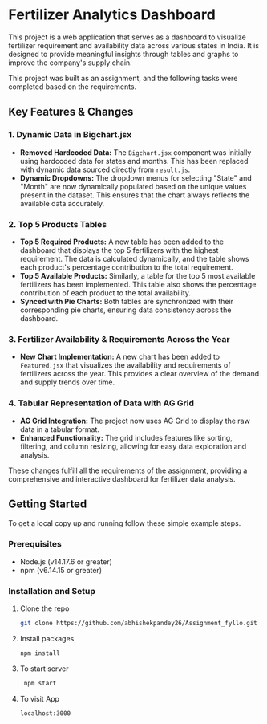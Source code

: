 # Fertilizer Analytics Dashboard

This project is a web application that serves as a dashboard to visualize fertilizer requirement and availability data across various states in India. It is designed to provide meaningful insights through tables and graphs to improve the company's supply chain.

This project was built as an assignment, and the following tasks were completed based on the requirements.

## Key Features & Changes

### 1. Dynamic Data in Bigchart.jsx
- **Removed Hardcoded Data:** The `Bigchart.jsx` component was initially using hardcoded data for states and months. This has been replaced with dynamic data sourced directly from `result.js`.
- **Dynamic Dropdowns:** The dropdown menus for selecting "State" and "Month" are now dynamically populated based on the unique values present in the dataset. This ensures that the chart always reflects the available data accurately.

### 2. Top 5 Products Tables
- **Top 5 Required Products:** A new table has been added to the dashboard that displays the top 5 fertilizers with the highest requirement. The data is calculated dynamically, and the table shows each product's percentage contribution to the total requirement.
- **Top 5 Available Products:** Similarly, a table for the top 5 most available fertilizers has been implemented. This table also shows the percentage contribution of each product to the total availability.
- **Synced with Pie Charts:** Both tables are synchronized with their corresponding pie charts, ensuring data consistency across the dashboard.

### 3. Fertilizer Availability & Requirements Across the Year
- **New Chart Implementation:** A new chart has been added to `Featured.jsx` that visualizes the availability and requirements of fertilizers across the year. This provides a clear overview of the demand and supply trends over time.

### 4. Tabular Representation of Data with AG Grid
- **AG Grid Integration:** The project now uses AG Grid to display the raw data in a tabular format.
- **Enhanced Functionality:** The grid includes features like sorting, filtering, and column resizing, allowing for easy data exploration and analysis.

These changes fulfill all the requirements of the assignment, providing a comprehensive and interactive dashboard for fertilizer data analysis.

## Getting Started

To get a local copy up and running follow these simple example steps.

### Prerequisites

- Node.js (v14.17.6 or greater)
- npm (v6.14.15 or greater)

### Installation and Setup

1. Clone the repo
   ```sh
   git clone https://github.com/abhishekpandey26/Assignment_fyllo.git
   ```
2. Install packages
   ```sh
   npm install
   ```
3. To start server
   ```sh
    npm start
   ```
4. To visit App
   ```sh
   localhost:3000
   ```
